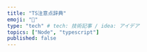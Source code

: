 ```yaml
---
title: "TS注意点辞典"
emoji: "📄"
type: "tech" # tech: 技術記事 / idea: アイデア
topics: ["Node", "typescript"]
published: false
---
```

